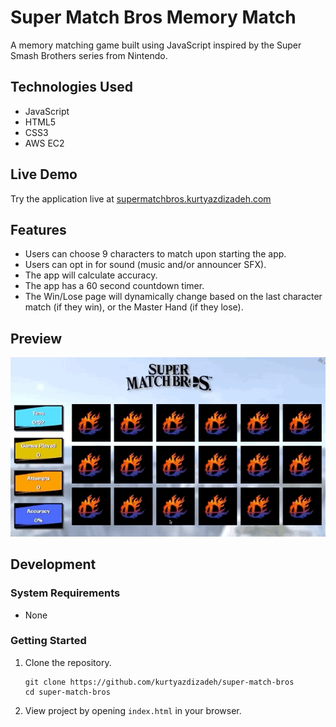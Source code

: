 # Super Match Bros Memory Match
A memory matching game built using JavaScript inspired by the Super Smash Brothers series from Nintendo.

## Technologies Used
- JavaScript
- HTML5
- CSS3
- AWS EC2

## Live Demo
Try the application live at [supermatchbros.kurtyazdizadeh.com](https://supermatchbros.kurtyazdizadeh.com)

## Features
- Users can choose 9 characters to match upon starting the app.
- Users can opt in for sound (music and/or announcer SFX).
- The app will calculate accuracy.
- The app has a 60 second countdown timer.
- The Win/Lose page will dynamically change based on the last character match (if they win), or the Master Hand (if they lose).

## Preview
![gameplay-demo](/assets/images/gameplay.gif)

## Development

### System Requirements
- None

### Getting Started
1. Clone the repository.
    ```shell
    git clone https://github.com/kurtyazdizadeh/super-match-bros
    cd super-match-bros
    ```
2. View project by opening ```index.html``` in your browser.
